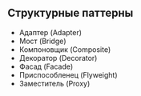Структурные паттерны
-------------------------
  - Адаптер (Adapter)
  - Мост (Bridge)
  - Компоновщик (Composite)
  - Декоратор (Decorator)
  - Фасад (Facade)
  - Приспособленец (Flyweight)
  - Заместитель (Proxy)